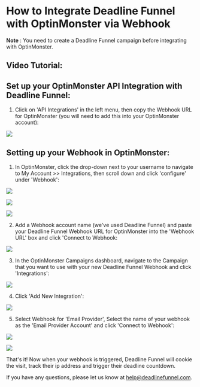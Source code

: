 # How to Integrate Deadline Funnel with OptinMonster via Webhook

**Note** : You need to create a Deadline Funnel campaign before integrating with OptinMonster.

## Video Tutorial:

## Set up your OptinMonster API Integration with Deadline Funnel:

1. Click on 'API Integrations' in the left menu, then copy the Webhook URL for OptinMonster \(you will need to add this into your OptinMonster account\):

![](https://d33v4339jhl8k0.cloudfront.net/docs/assets/53974d6ce4b0c76107b109d1/images/5b4cc1ae0428631d7a88f334/file-z0U2EIJHEV.png)

## Setting up your Webhook in OptinMonster:

1. In OptinMonster, click the drop-down next to your username to navigate to My Account &gt;&gt; Integrations, then scroll down and click 'configure' under 'Webhook':

![](https://d33v4339jhl8k0.cloudfront.net/docs/assets/53974d6ce4b0c76107b109d1/images/59c41473042863033a1d0581/file-cOtCoutiEo.png)

![](https://d33v4339jhl8k0.cloudfront.net/docs/assets/53974d6ce4b0c76107b109d1/images/59c414ac042863033a1d0583/file-NPhANmc5jU.png)

![](https://d33v4339jhl8k0.cloudfront.net/docs/assets/53974d6ce4b0c76107b109d1/images/5a2017b7042863319924e39d/file-eirPnvh8MJ.png)

2. Add a Webhook account name \(we've used Deadline Funnel\) and paste your Deadline Funnel Webhook URL for OptinMonster into the 'Webhook URL' box and click 'Connect to Webhook:

![](https://d33v4339jhl8k0.cloudfront.net/docs/assets/53974d6ce4b0c76107b109d1/images/59c431d52c7d3a73488d0d75/file-Ru2tinqzCq.png)

3. In the OptinMonster Campaigns dashboard, navigate to the Campaign that you want to use with your new Deadline Funnel Webhook and click 'Integrations':

![](https://d33v4339jhl8k0.cloudfront.net/docs/assets/53974d6ce4b0c76107b109d1/images/5b2d21292c7d3a0fa9a3574b/file-x4kT6zleqr.png)

4. Click 'Add New Integration':

![](https://d33v4339jhl8k0.cloudfront.net/docs/assets/53974d6ce4b0c76107b109d1/images/5b2d21780428632c466b3bda/file-N1UuH9uOsV.png)

5. Select Webhook for 'Email Provider', Select the name of your webhook as the 'Email Provider Account' and click 'Connect to Webhook':

![](https://d33v4339jhl8k0.cloudfront.net/docs/assets/53974d6ce4b0c76107b109d1/images/5b2d22042c7d3a0fa9a35757/file-T7UK0DEqyB.png)

![](https://d33v4339jhl8k0.cloudfront.net/docs/assets/53974d6ce4b0c76107b109d1/images/5b2d225c2c7d3a0fa9a35759/file-FjWNceWcEN.png)

That's it! Now when your webhook is triggered, Deadline Funnel will cookie the visit, track their ip address and trigger their deadline countdown.

If you have any questions, please let us know at [help@deadlinefunnel.com](mailto:mailto:help@deadlinefunnel.com).

